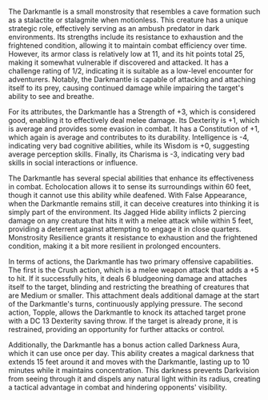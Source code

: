 The Darkmantle is a small monstrosity that resembles a cave formation such as a stalactite or stalagmite when motionless. This creature has a unique strategic role, effectively serving as an ambush predator in dark environments. Its strengths include its resistance to exhaustion and the frightened condition, allowing it to maintain combat efficiency over time. However, its armor class is relatively low at 11, and its hit points total 25, making it somewhat vulnerable if discovered and attacked. It has a challenge rating of 1/2, indicating it is suitable as a low-level encounter for adventurers. Notably, the Darkmantle is capable of attacking and attaching itself to its prey, causing continued damage while impairing the target's ability to see and breathe.

For its attributes, the Darkmantle has a Strength of +3, which is considered good, enabling it to effectively deal melee damage. Its Dexterity is +1, which is average and provides some evasion in combat. It has a Constitution of +1, which again is average and contributes to its durability. Intelligence is -4, indicating very bad cognitive abilities, while its Wisdom is +0, suggesting average perception skills. Finally, its Charisma is -3, indicating very bad skills in social interactions or influence.

The Darkmantle has several special abilities that enhance its effectiveness in combat. Echolocation allows it to sense its surroundings within 60 feet, though it cannot use this ability while deafened. With False Appearance, when the Darkmantle remains still, it can deceive creatures into thinking it is simply part of the environment. Its Jagged Hide ability inflicts 2 piercing damage on any creature that hits it with a melee attack while within 5 feet, providing a deterrent against attempting to engage it in close quarters. Monstrosity Resilience grants it resistance to exhaustion and the frightened condition, making it a bit more resilient in prolonged encounters.

In terms of actions, the Darkmantle has two primary offensive capabilities. The first is the Crush action, which is a melee weapon attack that adds a +5 to hit. If it successfully hits, it deals 6 bludgeoning damage and attaches itself to the target, blinding and restricting the breathing of creatures that are Medium or smaller. This attachment deals additional damage at the start of the Darkmantle's turns, continuously applying pressure. The second action, Topple, allows the Darkmantle to knock its attached target prone with a DC 13 Dexterity saving throw. If the target is already prone, it is restrained, providing an opportunity for further attacks or control.

Additionally, the Darkmantle has a bonus action called Darkness Aura, which it can use once per day. This ability creates a magical darkness that extends 15 feet around it and moves with the Darkmantle, lasting up to 10 minutes while it maintains concentration. This darkness prevents Darkvision from seeing through it and dispels any natural light within its radius, creating a tactical advantage in combat and hindering opponents' visibility.